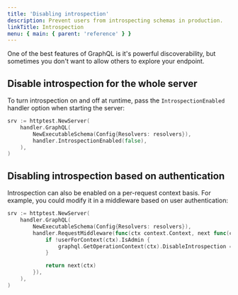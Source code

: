 ```yaml
---
title: 'Disabling introspection'
description: Prevent users from introspecting schemas in production.
linkTitle: Introspection
menu: { main: { parent: 'reference' } }
---
```


One of the best features of GraphQL is it's powerful discoverability, but sometimes you don't want to allow others to explore your endpoint.

## Disable introspection for the whole server

To turn introspection on and off at runtime, pass the `IntrospectionEnabled` handler option when starting the server:

```go
srv := httptest.NewServer(
	handler.GraphQL(
		NewExecutableSchema(Config{Resolvers: resolvers}),
		handler.IntrospectionEnabled(false),
	),
)
```

## Disabling introspection based on authentication

Introspection can also be enabled on a per-request context basis.  For example, you could modify it in a middleware based on user authentication:

```go
srv := httptest.NewServer(
	handler.GraphQL(
		NewExecutableSchema(Config{Resolvers: resolvers}),
		handler.RequestMiddleware(func(ctx context.Context, next func(ctx context.Context) []byte) []byte {
			if !userForContext(ctx).IsAdmin {
				graphql.GetOperationContext(ctx).DisableIntrospection = true
			}

			return next(ctx)
		}),
	),
)
```
